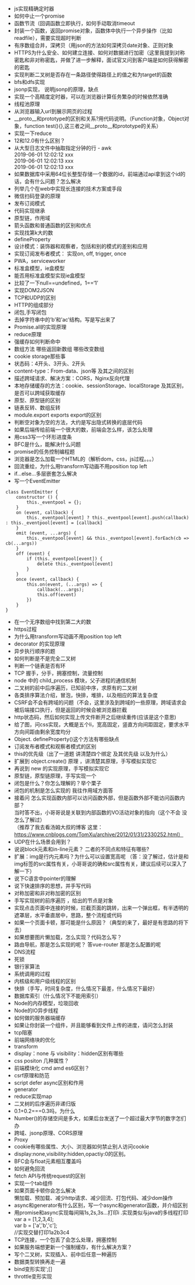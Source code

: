
- js实现精确定时器
- 如何中止一个promise
- 函数节流（回调函数立即执行，如何手动取消timeout
- 封装一个函数，返回promise对象，函数体中执行一个异步操作（比如readfile），需要实现超时判断
- 有序数组合并，深拷贝（用json的方法如何深拷贝date对象、正则对象
- HTTPS为什么安全、如何建立连接、如何对数据进行加密（这里我提到对称密匙和非对称密匙，并做了进一步解释，面试官又问到客户端是如何获得解密的密匙
- 实现判断二叉树是否存在一条路径使得路径上的值之和为target的函数
- bfs和dfs实现
- jsonp实现， 说明jsonp的原理，缺点
- 实现一个高精度定时器，可以在浏览器计算任务繁杂的时候依然准确
- 线程池原理
- 从浏览器输入url到展示网页的过程
- __proto__和prototype的区别和关系?用代码说明。（Function对象，Object对象，function test(){},这三者之间__proto__和prototype的关系）
- 实现一下reduce
- 12和12.0有什么区别？
- 从大型日志文件中抽取指定分钟的行   - awk     
2019-06-01 12:02:12 xxx  
2019-06-01 12:02:13 xxx  
2019-06-01 12:02:13 xxx  
- 如果数据库中采用64位长整型存储一个数据的id，前端通过api拿到这个id的话，会有什么问题？怎么解决
- 列举几个在web中实现长连接的技术方案或手段
- 微信扫码登录的原理
- 发布订阅模式
- 代码实现继承
- 原型链，作用域
- 箭头函数和普通函数的区别和优点
- 实现找第k大的数
- defineProperty
- 设计模式：装饰器和观察者，包括和别的模式的差别和应用
- 实现订阅发布者模式： 实现on, off, trigger, once
- PWA，serviceworker
- 标准盒模型，ie盒模型
- 能否用标准盒模型实现ie盒模型
- 比较了一下null==undefined，1==‘1’
- 实现DOM2JSON
- TCP和UDP的区别
- HTTP的组成部分
- 闭包,手写闭包
- 去掉字符串中的’b’和’ac’结构。写是写出来了
- Promise.all的实现原理
- reduce原理
- 强缓存如何判断命中
- 数组方法 哪些返回新数组 哪些改变数组
- cookie storage那些事
- 状态码：4开头、3开头、2开头
- content-type：From-data、json等 及其之间的区别
- 描述跨域请求、解决方案：CORS，Nginx反向代理
- 本地存储缓存的方法：cookie、sessionStorage、localStorage 及其区别，是否可以跨域获取缓存
- 原型、原型链的区别
- 链表反转、数组反转
- module.export exports export的区别
- 判断空对象为空的方法，大约是写出隐式转换的底层代码
- 如果后端传给前端一个很大的数，前端会怎么样，该怎么处理
- 用css3写一个环形进度条
- BFC是什么，能解决什么问题
- promise的任务控制编程题
- 浏览器是怎么加载一个HTML的（解析dom，css，js过程。。。）
- 回流重绘，为什么用transform写动画不用position top left
- if...else...多层嵌套怎么解决
- 写一个EventEmitter
```
class EventEmitter {
    constructor () {
        this._eventpool = {};
    }
    on (event, callback) {
        this._eventpool[event] ? this._eventpool[event].push(callback) : this._eventpool[event] = [callback]
    }
    emit (event, ...args) {
        this._eventpool[event] && this._eventpool[event].forEach(cb => cb(...args))
    }
    off (event) {
        if (this._eventpool[event]) {
            delete this._eventpool[event]
        }
    }
    once (event, callback) {
        this.on(event, (...args) => {
            callback(...args);
            this.off(event)
        })
    }
}
```
- 在一个无序数组中找到第二大的数
- https过程
- 为什么用transform写动画不用position top left
-  decorator 的实现原理
- 异步执行顺序的题
- 如何判断是不是完全二叉树
- 判断一个链表是否有环
- TCP 握手，分手，拥塞控制，流量控制
- node 中的 child_process 模块，父子进程的通信机制
- 二叉树的前中后序遍历，已知前中序，求原有的二叉树
- 各类排序算法介绍，冒泡，快排，堆排，以及相应的算法复杂度
- CSRF会不会有跨域的问题（不会，这里涉及到跨域的一些原理，跨域请求会被后端接口执行，但是返回的时候会被浏览器拦截
- http状态码，然后如何实现上传文件断开之后继续重传(应该是这个意思)
- 给了图，问css实现，大概是五个li，宽高固定，竖直方向间距固定，要求水平方向间距由剩余宽度均分
- Object. defineProperty()这个方法有哪些缺点
- 订阅发布者模式和观察者模式的区别
- this的优先级（出了一道题 讲清楚四个绑定 及其优先级 以及为什么）
- 扩展到 object.create() 原理 ，讲清楚其原理，手写模拟实现它
- 再说到 new 的实现原理，手写模拟实现它
- 原型链，原型链原理，手写实现一个
- 闭包是什么？你怎么理解的？举个栗子
- 闭包的机制是怎么实现的 我往作用域方面答
- 接着问 怎么实现函数内部可以访问函数外部，但是函数外部不能访问函数内部？  
当时答不出，小哥哥说是关联到内部函数的VO活动对象的指向（这个不会  没怎么了解过）  
（推荐了我去看汤姆大叔的博客   这里： https://www.cnblogs.com/TomXu/archive/2012/01/31/2330252.html）  
- UDP在什么场景会用到？
- 说说block元素和in-line元素？ 二者的不同点和特征有哪些?
- 扩展：img是行内元素吗？为什么可以设置宽高呢 （答：没了解过，估计是和img标签的src属性有关，小哥哥说的确和src属性有关，建议后续可以深入了解一下）
- 说下C语言中pointer的理解
- 说下快速排序的思想，并手写代码
- 对称加密和非对称加密的区别
- 手写实现树的前序遍历 ，给出的节点是对象
- 实现点击页面中连接的时候，拦截页面的跳转，出来一个弹出框，有半透明的遮罩层，水平垂直居中，思路，整个流程或代码
- 如果一个页面卡顿，那可能是什么原因？（典型的来了，最好是有思路的将下去）
- 如果想要图片懒加载，怎么实现？代码怎么写？
- 路由导航，那是怎么实现的呢？  答vue-router  那是怎么配置的呢 
- DNS流程  
- 死锁
- 银行家算法
- 系统调用的过程
- 内核级和用户级线程的区别
- 快排（手写，时间复杂度，什么情况下最差，什么情况下最好）
- 数据库索引（什么情况下不能用索引）
- Node的内存模型，垃圾回收
- Node的IO异步线程
- 如何做的服务器端缓存
- 如果让你封装一个组件，并且能够看到文件上传的进度，请问怎么封装
- tcp阻塞 
- 前端网络块的优化
- transform
- display：none  与 visibility：hidden区别有哪些
- css positon 几种属性？
- 前端模块化 cmd amd es6区别？
- csrf原理和防范
- script defer async区别和作用
- generator
- reduce实现map
- 二叉树的后序遍历非递归版
- 0.1+0.2===0.3吗，为什么
- Number()的存储空间是多大，如果后台发送了一个超过最大字节的数字怎们办
- 跨域、jsonp原理、CORS原理
- Proxy
- cookie有哪些属性、大小、浏览器如何禁止别人访问cookie
- display:none,visibility:hidden,opactiy:0的区别。
- BFC会与float元素相互覆盖吗
- 如何避免回流
- fetch API与传统request的区别
- 实现一个tab组件
- 如果页面卡顿你会怎么解决   
 懒加载、预加载、减少http请求、减少回流、打包代码、减少dom操作  
 - async和generator有什么区别，写一个async和generator函数，并介绍区别
 - 用promise和async实现每间隔1s,2s,3s...打印i
 .实现类似与java的多线程打印
var a = [1,2,3,4];  
var b = ['a','b','c'];  
//实现交替打印1a2b3c4
- TCP连接，一个包丢了会怎么处理，拥塞控制
- 如果服务端想更新一个强制缓存，有什么解决方案？
- 写个二叉树，实现插入、前中后任意一种遍历
- 数据类型转换再走一遍
- bind变形实现';[]
- throttle变形实现